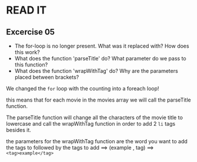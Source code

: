 # READ IT
## Excercise 05
* The for-loop is no longer present. 
  What was it replaced with? How does this work?
* What does the function 'parseTitle' do? 
  What parameter do we pass to this function?
* What does the function 'wrapWithTag' do? 
  Why are the parameters placed between brackets?
  

We changed the `for` loop with the counting into a foreach loop!

this means that for each movie in the movies array we will call the parseTitle function.


The parseTitle function  will change all the characters of the movie title to lowercase and call the wrapWithTag function in order to add 2 `li` tags besides it.

the parameters for the wrapWithTag function are the word you want to add the tags to followed by the tags to add  ==> (example , tag) ==> `<tag>example</tag>`

